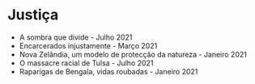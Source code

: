 # Justiça

* A sombra que divide - Julho 2021
* Encarcerados injustamente - Março 2021
* Nova Zelândia, um modelo de protecção da natureza - Janeiro 2021
* O massacre racial de Tulsa - Julho 2021
* Raparigas de Bengala, vidas roubadas - Janeiro 2021